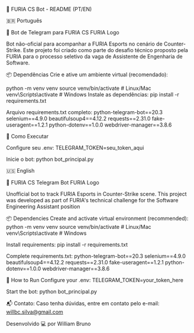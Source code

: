 📢 FURIA CS Bot - README (PT/EN)

🇧🇷 Português

🤖 Bot de Telegram para FURIA CS
FURIA Logo

Bot não-oficial para acompanhar a FURIA Esports no cenário de Counter-Strike. 
Este projeto foi criado como parte do desafio técnico proposto pela FURIA para o processo seletivo da vaga de Assistente de Engenharia de Software.

📦 Dependências
Crie e ative um ambiente virtual (recomendado):

python -m venv venv
source venv/bin/activate  # Linux/Mac
venv\Scripts\activate     # Windows
Instale as dependências:
pip install -r requirements.txt

Arquivo requirements.txt completo:
python-telegram-bot==20.3
selenium==4.9.0
beautifulsoup4==4.12.2
requests==2.31.0
fake-useragent==1.2.1
python-dotenv==1.0.0
webdriver-manager==3.8.6

🚀 Como Executar

Configure seu .env:
TELEGRAM_TOKEN=seu_token_aqui

Inicie o bot:
python bot_principal.py

🇺🇸 English

🤖 FURIA CS Telegram Bot
FURIA Logo

Unofficial bot to track FURIA Esports in Counter-Strike scene.
This project was developed as part of FURIA's technical challenge for the Software Engineering Assistant position

📦 Dependencies
Create and activate virtual environment (recommended):
python -m venv venv
source venv/bin/activate  # Linux/Mac
venv\Scripts\activate    # Windows

Install requirements:
pip install -r requirements.txt

Complete requirements.txt:
python-telegram-bot==20.3
selenium==4.9.0
beautifulsoup4==4.12.2
requests==2.31.0
fake-useragent==1.2.1
python-dotenv==1.0.0
webdriver-manager==3.8.6

🚀 How to Run
Configure your .env:
TELEGRAM_TOKEN=your_token_here

Start the bot:
python bot_principal.py


📬 Contato:
Caso tenha dúvidas, entre em contato pelo e-mail: willbc.silva@gmail.com

Desenvolvido 💻 por William Bruno